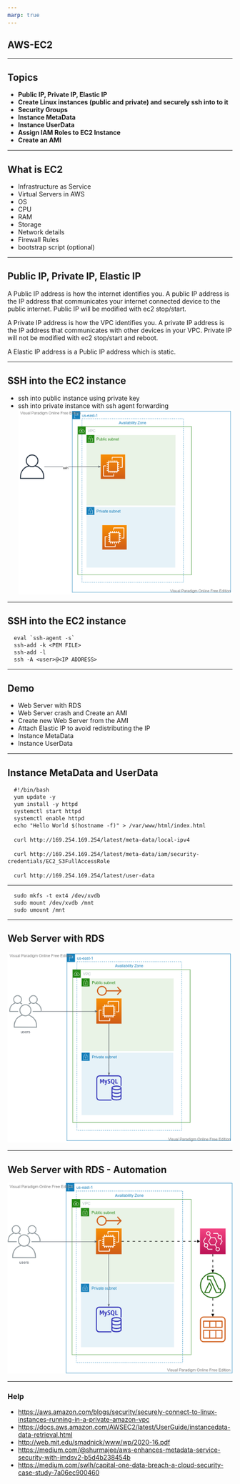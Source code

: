 ```yaml
---
marp: true
---
```


## AWS-EC2

---
## Topics
- **Public IP, Private IP, Elastic IP**
- **Create Linux instances (public and private) and securely ssh into to it**
- **Security Groups**
- **Instance MetaData**
- **Instance UserData**
- **Assign IAM Roles to EC2 Instance**
- **Create an AMI**
	
---
## What is EC2
- Infrastructure as Service
- Virtual Servers in AWS
- OS
- CPU
- RAM
- Storage
- Network details
- Firewall Rules
- bootstrap script (optional)
  
---

## Public IP, Private IP, Elastic IP
A Public IP address is how the internet identifies you. A public IP address is the IP address that communicates your internet connected device to the public internet. Public IP will be modified with ec2 stop/start.

A Private IP address is how the VPC identifies you. A private IP address is the IP address that communicates with other devices in your VPC. Private IP will not be modified with ec2 stop/start and reboot.

A Elastic IP address is a Public IP address which is static. 

---


## SSH into the EC2 instance
- ssh into public instance using private key
- ssh into private instance with ssh agent forwarding
![alt text right](./assets/private-ec2-ssh-key-forwarding.png "Public and Private instance")

---
## SSH into the EC2 instance

      eval `ssh-agent -s`
      ssh-add -k <PEM FILE>
      ssh-add -l
      ssh -A <user>@<IP ADDRESS>

---

## Demo 
- Web Server with RDS
- Web Server crash and Create an AMI
- Create new Web Server from the AMI
- Attach Elastic IP to avoid redistributing the IP
- Instance MetaData
- Instance UserData

---
## Instance MetaData and UserData

      #!/bin/bash
      yum update -y
      yum install -y httpd
      systemctl start httpd
      systemctl enable httpd
      echo "Hello World $(hostname -f)" > /var/www/html/index.html

      curl http://169.254.169.254/latest/meta-data/local-ipv4
      
      curl http://169.254.169.254/latest/meta-data/iam/security-credentials/EC2_S3FullAccessRole

      curl http://169.254.169.254/latest/user-data
--- 

      sudo mkfs -t ext4 /dev/xvdb
      sudo mount /dev/xvdb /mnt
      sudo umount /mnt
---
## Web Server with RDS
![alt text right](./assets/webserver-elastic-ip--rds.png "WebServer with RDS")

---
## Web Server with RDS - Automation
![alt text right](./assets/webserver-lambda-create-instance-from-ami.vpd.png "WebServer with RDS - Automation")

---

### Help

- https://aws.amazon.com/blogs/security/securely-connect-to-linux-instances-running-in-a-private-amazon-vpc
- https://docs.aws.amazon.com/AWSEC2/latest/UserGuide/instancedata-data-retrieval.html
- http://web.mit.edu/smadnick/www/wp/2020-16.pdf
- https://medium.com/@shurmajee/aws-enhances-metadata-service-security-with-imdsv2-b5d4b238454b
- https://medium.com/swlh/capital-one-data-breach-a-cloud-security-case-study-7a06ec900460

